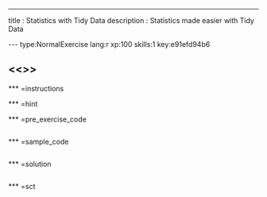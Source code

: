 ---
title       : Statistics with Tidy Data
description : Statistics made easier with Tidy Data


--- type:NormalExercise lang:r xp:100 skills:1 key:e91efd94b6
## <<<New Exercise>>>


*** =instructions

*** =hint

*** =pre_exercise_code
```{r}

```

*** =sample_code
```{r}

```

*** =solution
```{r}

```

*** =sct
```{r}

```
